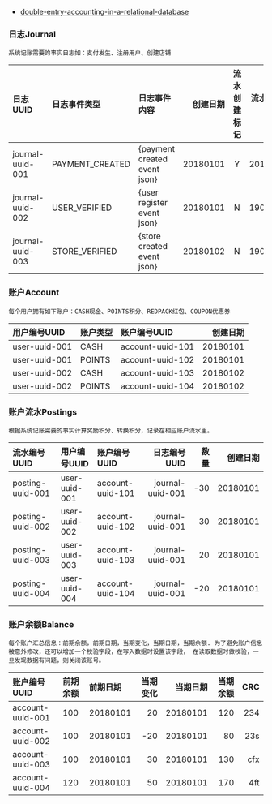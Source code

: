  
 - [double-entry-accounting-in-a-relational-database](https://medium.com/@RobertKhou/double-entry-accounting-in-a-relational-database-2b7838a5d7f8)
 
### 日志Journal
`系统记账需要的事实日志如：支付发生、注册用户、创建店铺`

| 日志UUID          | 日志事件类型       | 日志事件内容                  |创建日期  |流水创建标记  |流水创建日期 |
| :--------------- |:------------------| :---------------------------|--------:|:----------:|----------:|
| journal-uuid-001 | PAYMENT_CREATED   | {payment created event json}|20180101 |    Y       |20180101   |
| journal-uuid-002 | USER_VERIFIED     | {user register event json}  |20180101 |    N       |19000101   |
| journal-uuid-003 | STORE_VERIFIED    | {store created event json}  |20180102 |    N       |19000101   |
  
### 账户Account
`每个用户拥有如下账户：CASH现金、POINTS积分、REDPACK红包、COUPON优惠券`

| 用户编号UUID   | 账户类型  | 账户编号UUID        | 创建日期 | 
| :------------ |:---------| :------------------|--------:|
| user-uuid-001 | CASH     | account-uuid-101   |20180101 |
| user-uuid-001 | POINTS   | account-uuid-102   |20180101 |
| user-uuid-002 | CASH     | account-uuid-103   |20180102 |
| user-uuid-002 | POINTS   | account-uuid-104   |20180102 |
 
 
### 账户流水Postings
`根据系统记账需要的事实计算奖励积分、转换积分，记录在相应账户流水里。`

| 流水编号UUID      | 用户编号UUID     | 账户编号UUID        |   日志编号UUID    | 数量   | 创建日期  |
| :--------------- |:----------------| :------------------|-----------------:|-------:|--------:|
| posting-uuid-001 | user-uuid-001   | account-uuid-101   | journal-uuid-001 |  -30   |20180101 |
| posting-uuid-002 | user-uuid-002   | account-uuid-102   | journal-uuid-001 |   30   |20180101 |
| posting-uuid-003 | user-uuid-003   | account-uuid-103   | journal-uuid-001 |   20   |20180101 |
| posting-uuid-004 | user-uuid-004   | account-uuid-104   | journal-uuid-001 |  -20   |20180101 |
 
### 账户余额Balance
`每个账户汇总信息：前期余额，前期日期，当期变化，当期日期，当期余额.
为了避免账户信息被意外修改，还可以增加一个校验字段，在写入数据时设置该字段，
在读取数据时做校验，一旦发现数据有问题，则关闭该账号。
`

| 账户编号UUID      | 前期余额  | 前期日期  | 当期变化 | 当期日期  | 当期余额 |  CRC    |
| :--------------- |:---------| :--------|-------:|---------:|--------:|--------:|
| account-uuid-001 | 100      | 20180101 |   20   | 20180101 |  120    |  234    |
| account-uuid-002 | 100      | 20180101 |   -20  | 20180101 |   80    |  23s    |
| account-uuid-003 | 100      | 20180101 |   30   | 20180101 |  130    |  cfx    |
| account-uuid-004 | 120      | 20180101 |   50   | 20180101 |  170    |  4ft    |


 
